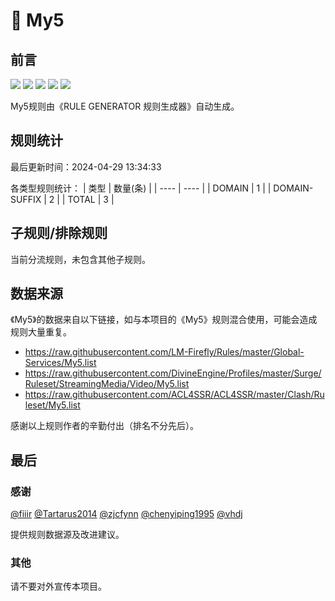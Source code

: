 # 🦙 My5

## 前言

![](https://shields.io/badge/-移除重复规则-ff69b4) ![](https://shields.io/badge/-DOMAIN与DOMAIN--SUFFIX合并-green) ![](https://shields.io/badge/-DOMAIN--SUFFIX间合并-critical) ![](https://shields.io/badge/-DOMAIN--SUFFIX与DOMAIN--KEYWORD合并-blue) ![](https://shields.io/badge/-IP--CIDR(6)合并-blueviolet) 

My5规则由《RULE GENERATOR 规则生成器》自动生成。

## 规则统计

最后更新时间：2024-04-29 13:34:33

各类型规则统计：
| 类型 | 数量(条)  | 
| ---- | ----  |
| DOMAIN | 1  | 
| DOMAIN-SUFFIX | 2  | 
| TOTAL | 3  | 


## 子规则/排除规则


当前分流规则，未包含其他子规则。

## 数据来源

《My5》的数据来自以下链接，如与本项目的《My5》规则混合使用，可能会造成规则大量重复。

- https://raw.githubusercontent.com/LM-Firefly/Rules/master/Global-Services/My5.list
- https://raw.githubusercontent.com/DivineEngine/Profiles/master/Surge/Ruleset/StreamingMedia/Video/My5.list
- https://raw.githubusercontent.com/ACL4SSR/ACL4SSR/master/Clash/Ruleset/My5.list


感谢以上规则作者的辛勤付出（排名不分先后）。

## 最后

### 感谢

[@fiiir](https://github.com/fiiir) [@Tartarus2014](https://github.com/Tartarus2014) [@zjcfynn](https://github.com/zjcfynn) [@chenyiping1995](https://github.com/chenyiping1995) [@vhdj](https://github.com/vhdj)

提供规则数据源及改进建议。

### 其他

请不要对外宣传本项目。